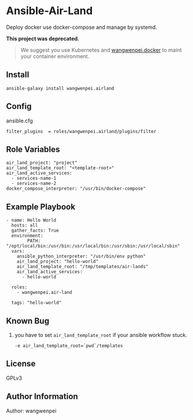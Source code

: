 Ansible-Air-Land
========================================================================================

Deploy docker use docker-compose and manage by systemd.

**This project was deprecated.**

> We suggest you use Kubernetes and [wangwenpei.docker](https://github.com/wangwenpei/ansible-docker) to maint your container environment. 





Install
-------

```
ansible-galaxy install wangwenpei.airland
```

Config
----------
ansible.cfg

```
filter_plugins  = roles/wangwenpei.airland/plugins/filter
```


Role Variables
--------------

```
air_land_project: "project"
air_land_template_root: "<template-root>"
air_land_active_services:
  - services-name-1
  - services-name-2
docker_compose_interpreter: "/usr/bin/docker-compose"

```

Example Playbook
----------------

```
- name: Hello World
  hosts: all
  gather_facts: True
  environment:
        PATH: "/opt/local/bin:/usr/bin:/usr/local/bin:/usr/sbin:/usr/local/sbin"
  vars:
    ansible_python_interpreter: "/usr/bin/env python"
    air_land_project: "hello-world"
    air_land_template_root: "/tmp/templates/air-lands"
    air_land_active_services:
      - hello-world

  roles:
    - wangwenpei.air-land

  tags: "hello-world"
```


Known Bug
------------------

1. you have to set `air_land_template_root` if your ansible workflow stuck. 

    ```
    -e air_land_template_root=`pwd`/templates
    ```


License
-------

GPLv3

Author Information
------------------

Author: wangwenpei
